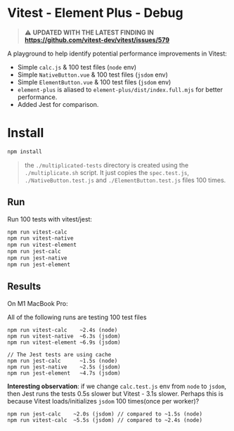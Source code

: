 # Vitest - Element Plus - Debug

> :warning: **UPDATED WITH THE LATEST FINDING IN https://github.com/vitest-dev/vitest/issues/579**

A playground to help identify potential performance improvements in Vitest:

* Simple `calc.js` & 100 test files (`node` env)
* Simple `NativeButton.vue` & 100 test files (`jsdom` env)
* Simple `ElementButton.vue` & 100 test files (`jsdom` env)
* `element-plus` is aliased to `element-plus/dist/index.full.mjs` for better performance.
* Added Jest for comparison.

# Install
```sh
npm install
```

> the `./multiplicated-tests` directory is created using the `./multiplicate.sh` script. It just copies the `spec.test.js`, `./NativeButton.test.js` and `./ElementButton.test.js` files 100 times.

## Run
Run 100 tests with vitest/jest:
```sh
npm run vitest-calc
npm run vitest-native
npm run vitest-element
npm run jest-calc
npm run jest-native
npm run jest-element
```

## Results
On M1 MacBook Pro:

All of the following runs are testing 100 test files
```
npm run vitest-calc    ~2.4s (node)
npm run vitest-native  ~6.3s (jsdom)
npm run vitest-element ~6.9s (jsdom)

// The Jest tests are using cache
npm run jest-calc      ~1.5s (node)
npm run jest-native    ~2.5s (jsdom)
npm run jest-element   ~4.7s (jsdom)
```

**Interesting observation**: if we change `calc.test.js` env from `node` to `jsdom`, then Jest runs the tests 0.5s slower but Vitest - 3.1s slower. Perhaps this is because Vitest loads/initializes `jsdom` 100 times(once per worker)?
```
npm run jest-calc    ~2.0s (jsdom) // compared to ~1.5s (node)
npm run vitest-calc  ~5.5s (jsdom) // compared to ~2.4s (node)
```






